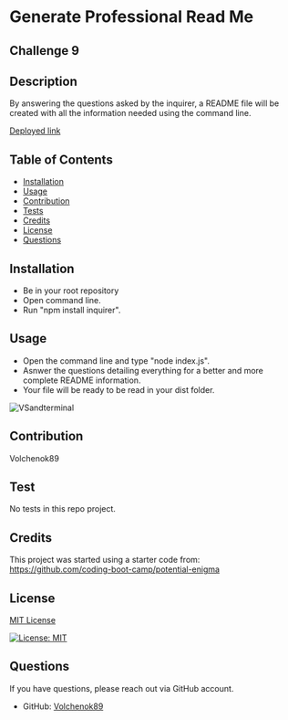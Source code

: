 # Generate Professional Read Me
## Challenge 9
 

  ## Description
  
  By answering the questions asked by the inquirer, a README file will be created with all the information needed using the command line.
  

  [Deployed link](https://github.com/Volchenok89/GenerateProfessionalReadMe)

  ## Table of Contents
  * [Installation](#installation)
  * [Usage](#usage)
  * [Contribution](#contribution)
  * [Tests](#tests)
  * [Credits](#credits)
  * [License](#license)
  * [Questions](#questions)

  ## Installation
  
  * Be in your root repository
  * Open command line.
  * Run "npm install inquirer".
  

  ## Usage
  
  * Open the command line and type "node index.js".
  * Asnwer the questions detailing everything for a better and more complete README information.
  * Your file will be ready to be read in your dist folder.
  
![VSandterminal](https://user-images.githubusercontent.com/77917594/127581403-54df9264-ab04-4a77-bf7e-56faaf9f8280.png)



  ## Contribution
  Volchenok89


  ## Test
  No tests in this repo project.
 
  ## Credits
  This project was started using a starter code from: https://github.com/coding-boot-camp/potential-enigma
 
  ## License
  [MIT License](https://choosealicense.com/licenses/mit/)
  
  [![License: MIT](https://img.shields.io/badge/License-MIT-yellow.svg)](https://opensource.org/licenses/MIT) 

  ## Questions
  If you have questions, please reach out via GitHub account.
  * GitHub: [Volchenok89](https://github.com/Volchenok89)
 

